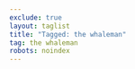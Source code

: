 ```yaml
---
exclude: true
layout: taglist
title: "Tagged: the whaleman"
tag: the whaleman
robots: noindex
---
```

